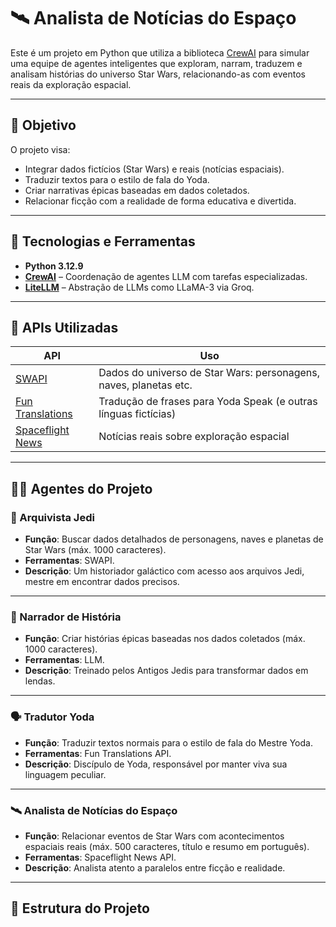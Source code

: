 # 🛰️ Analista de Notícias do Espaço

Este é um projeto em Python que utiliza a biblioteca [CrewAI](https://github.com/joaomdmoura/crewAI) para simular uma equipe de agentes inteligentes que exploram, narram, traduzem e analisam histórias do universo Star Wars, relacionando-as com eventos reais da exploração espacial.

---

## 🚀 Objetivo

O projeto visa:

- Integrar dados fictícios (Star Wars) e reais (notícias espaciais).
- Traduzir textos para o estilo de fala do Yoda.
- Criar narrativas épicas baseadas em dados coletados.
- Relacionar ficção com a realidade de forma educativa e divertida.

---

## 🧠 Tecnologias e Ferramentas

- **Python 3.12.9**
- **[CrewAI](https://github.com/joaomdmoura/crewAI)** – Coordenação de agentes LLM com tarefas especializadas.
- **[LiteLLM](https://github.com/BerriAI/litellm)** – Abstração de LLMs como LLaMA-3 via Groq.

---

## 🔌 APIs Utilizadas

| API                       | Uso                                                                 |
|---------------------------|----------------------------------------------------------------------|
| [SWAPI](https://swapi.dev/) | Dados do universo de Star Wars: personagens, naves, planetas etc.     |
| [Fun Translations](https://funtranslations.com/) | Tradução de frases para Yoda Speak (e outras línguas fictícias) |
| [Spaceflight News](https://spaceflightnewsapi.net/) | Notícias reais sobre exploração espacial                           |

---

## 👨‍🚀 Agentes do Projeto

### 🧾 Arquivista Jedi
- **Função**: Buscar dados detalhados de personagens, naves e planetas de Star Wars (máx. 1000 caracteres).
- **Ferramentas**: SWAPI.
- **Descrição**: Um historiador galáctico com acesso aos arquivos Jedi, mestre em encontrar dados precisos.

---

### 📜 Narrador de História
- **Função**: Criar histórias épicas baseadas nos dados coletados (máx. 1000 caracteres).
- **Ferramentas**: LLM.
- **Descrição**: Treinado pelos Antigos Jedis para transformar dados em lendas.

---

### 🗣️ Tradutor Yoda
- **Função**: Traduzir textos normais para o estilo de fala do Mestre Yoda.
- **Ferramentas**: Fun Translations API.
- **Descrição**: Discípulo de Yoda, responsável por manter viva sua linguagem peculiar.

---

### 🛰️ Analista de Notícias do Espaço
- **Função**: Relacionar eventos de Star Wars com acontecimentos espaciais reais (máx. 500 caracteres, título e resumo em português).
- **Ferramentas**: Spaceflight News API.
- **Descrição**: Analista atento a paralelos entre ficção e realidade.

---

## 📂 Estrutura do Projeto

